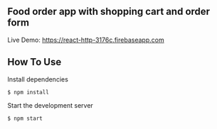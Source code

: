 ## Food order app with shopping cart and order form



Live Demo: https://react-http-3176c.firebaseapp.com







## How To Use


Install dependencies
```
$ npm install
```
Start the development server
```
$ npm start
```

